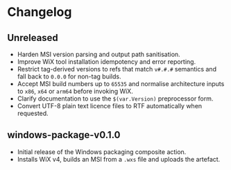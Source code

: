 # Changelog

## Unreleased

- Harden MSI version parsing and output path sanitisation.
- Improve WiX tool installation idempotency and error reporting.
- Restrict tag-derived versions to refs that match `v#.#.#` semantics and fall
  back to `0.0.0` for non-tag builds.
- Accept MSI build numbers up to `65535` and normalise architecture inputs to
  `x86`, `x64` or `arm64` before invoking WiX.
- Clarify documentation to use the `$(var.Version)` preprocessor form.
- Convert UTF-8 plain text licence files to RTF automatically when requested.

## windows-package-v0.1.0

- Initial release of the Windows packaging composite action.
- Installs WiX v4, builds an MSI from a `.wxs` file and uploads the artefact.
